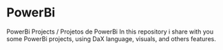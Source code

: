 # PowerBi
PowerBi Projects / Projetos de PowerBi
In this repository i share with you some PowerBi projects, using DaX language, visuals, and others features.
